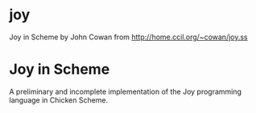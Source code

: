 joy
===

Joy in Scheme by John Cowan from http://home.ccil.org/~cowan/joy.ss


Joy in Scheme
=============

A preliminary and incomplete implementation of the Joy programming language in Chicken Scheme.
